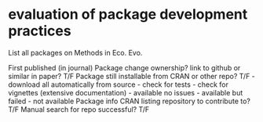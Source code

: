 # evaluation of package development practices

List all packages on Methods in Eco. Evo.

First published (in journal)
Package change ownership?
link to github or similar in paper? T/F
Package still installable from CRAN or other repo? T/F
	- download all automatically from source
		- check for tests
		- check for vignettes (extensive documentation)
	- available no issues
	- available but failed
	- not available
Package info CRAN listing repository to contribute to? T/F
Manual search for repo successful? T/F

